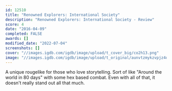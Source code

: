 ```yaml
---
id: 12510
title: "Renowned Explorers: International Society"
description: "Renowned Explorers: International Society - Review"
score: 4
date: "2016-04-09"
completed: FALSE
awards: []
modified_date: "2022-07-04"
screenshots: []
cover: "//images.igdb.com/igdb/image/upload/t_cover_big/co2h13.png"
image: "//images.igdb.com/igdb/image/upload/t_original/aunvtzmykzvpjz4qwtnc.jpg"
---
```

A unique rougelike for those who love storytelling. Sort of like "Around the world in 80 days" with some hex based combat. Even with all of that, it doesn't really stand out all that much.  